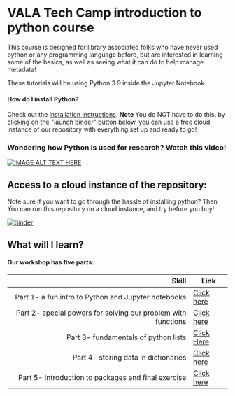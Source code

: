 
# VALA Tech Camp introduction to python course

This course is designed for library associated folks who have never used python or any programming language before, but are interested in learning some of the basics, as well as seeing what it can do to help manage metadata!

These tutorials will be using Python 3.9 inside the Jupyter Notebook. 
<h4> How do I install Python? </h4>

Check out the [installation instructions](Python_Installation.md). **Note** You do NOT have to do this, by clicking on the "launch binder" button below, you can use a free cloud instance of our repository with everything set up and ready to go!

### Wondering how Python is used for research? Watch this video!
[![IMAGE ALT TEXT HERE](https://img.youtube.com/vi/VimJQ-mIAik/0.jpg)](https://youtu.be/VimJQ-mIAik)

## Access to a cloud instance of the repository:
Note sure if you want to go through the hassle of installing python? Then You can run this repository on a cloud instance, and try before you buy!

[![Binder](https://mybinder.org/badge_logo.svg)](https://mybinder.org/v2/gh/sailngarbwm/VALA-Tech-camp-2021-Intro-to-Python/HEAD)

## What will I learn? 

<h4> Our workshop has five parts: </h4>

|**Skill**|**Link**|
|---:|---|
|Part 1- a fun intro to Python and Jupyter notebooks|[Click here ](https://github.com//sailngarbwm/VALA-Tech-camp-2021-Intro-to-Python/blob/main/Part%201-%20a%20fun%20intro%20to%20Python%20and%20Jupyter%20notebooks.ipynb)| [![Binder](https://mybinder.org/badge_logo.svg)](https://mybinder.org/v2/git/https%3A%2F%2Fgitlab.unimelb.edu.au%2Frescom-training%2Fpython%2Fintroduction-to-python-for-researchers.git/master?filepath=%2FPart%201%2F01%20-%20Introduction%20to%20Jupyter%20and%20Python.ipynb)|
|Part 2- special powers for solving our problem with functions |[Click here ](https://github.com/sailngarbwm/VALA-Tech-camp-2021-Intro-to-Python/blob/main/Part%202-%20special%20powers%20for%20solving%20our%20problem%20with%20functions%20.ipynb)|[![Binder](https://mybinder.org/badge_logo.svg)](https://mybinder.org/v2/git/https%3A%2F%2Fgitlab.unimelb.edu.au%2Frescom-training%2Fpython%2Fintroduction-to-python-for-researchers.git/master?filepath=%2FPart%201%2F02a%20Creating%2C%20indexing%2C%20and%20slicing%20lists.ipynb)|
|Part 3- fundamentals of python lists|[Click Here ](https://github.com/sailngarbwm/VALA-Tech-camp-2021-Intro-to-Python/blob/main/Part%203-%20fundamentals%20of%20python%20lists.ipynb)|[![Binder](https://mybinder.org/badge_logo.svg)](https://mybinder.org/v2/git/https%3A%2F%2Fgitlab.unimelb.edu.au%2Frescom-training%2Fpython%2Fintroduction-to-python-for-researchers.git/master?filepath=%2FPart%201%2F02b%20List%20methods.ipynb)|
|Part 4- storing data in dictionaries | [Click here](https://github.com/sailngarbwm/VALA-Tech-camp-2021-Intro-to-Python/blob/main/Part%204-%20storing%20data%20in%20dictionaries.ipynb) |[![Binder](https://mybinder.org/badge_logo.svg)](https://mybinder.org/v2/git/https%3A%2F%2Fgitlab.unimelb.edu.au%2Frescom-training%2Fpython%2Fintroduction-to-python-for-researchers.git/master?filepath=%2FPart%201%2F03%20-%20Dictionaries.ipynb)|
|Part 5-  Introduction to packages and final exercise|[Click here ](https://github.com/sailngarbwm/VALA-Tech-camp-2021-Intro-to-Python/blob/main/Part%205-%20%20Introduction%20to%20packages%20and%20final%20exercise.ipynb)|






